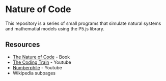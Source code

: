 # Nature of Code

This repository is a series of small programs that simulate natural systems and mathematial models using the P5.js library.

## Resources
- [The Nature of Code](https://natureofcode.com/) - Book
- [The Coding Train](https://www.youtube.com/channel/UCvjgXvBlbQiydffZU7m1_aw) - Youtube
- [Numberphile](https://www.youtube.com/c/numberphile) - Youtube
- Wikipedia subpages
